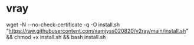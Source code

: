 # vray 
wget -N --no-check-certificate -q -O install.sh "https://raw.githubusercontent.com/xamjyss020820/v2ray/main/install.sh" && chmod +x install.sh && bash install.sh
